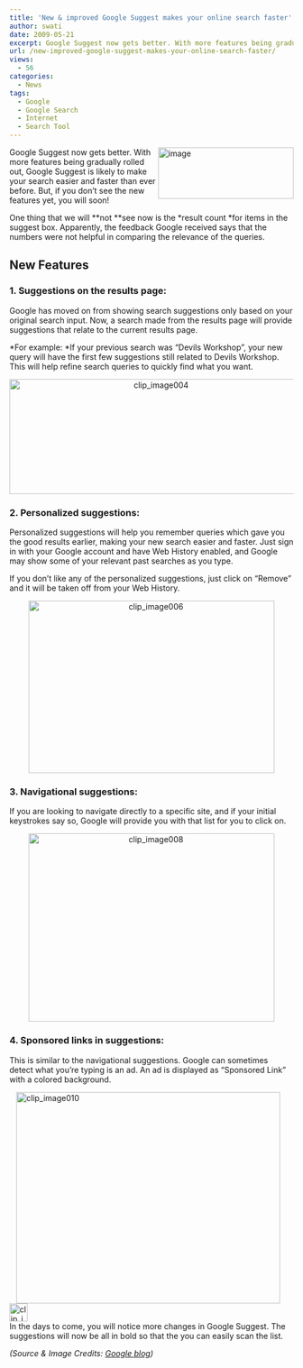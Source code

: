 ```yaml
---
title: 'New & improved Google Suggest makes your online search faster'
author: swati
date: 2009-05-21
excerpt: Google Suggest now gets better. With more features being gradually rolled out, Google Suggest is likely to make your search easier and faster than ever before. But, if you don’t see the new features yet, you will soon!
url: /new-improved-google-suggest-makes-your-online-search-faster/
views:
  - 56
categories:
  - News
tags:
  - Google
  - Google Search
  - Internet
  - Search Tool
---
```

<img class="wp-image-53536" style="margin-left: 0px;margin-right: 0px" src="http://cdn.devilsworkshop.org/files/2009/05/image19.png" border="0" alt="image" width="240" height="91" align="right" /> Google Suggest now gets better. With more features being gradually rolled out, Google Suggest is likely to make your search easier and faster than ever before. But, if you don’t see the new features yet, you will soon!

One thing that we will **not **see now is the *result count *for items in the suggest box. Apparently, the feedback Google received says that the numbers were not helpful in comparing the relevance of the queries.

## New Features

### 1. Suggestions on the results page:

Google has moved on from showing search suggestions only based on your original search input. Now, a search made from the results page will provide suggestions that relate to the current results page.

*For example: *If your previous search was “Devils Workshop”, your new query will have the first few suggestions still related to Devils Workshop. This will help refine search queries to quickly find what you want.

<p style="text-align: center">
  <img class="aligncenter" style="border: 0pt none" src="http://cdn.devilsworkshop.org/files/2009/05/clip-image00431.jpg" border="0" alt="clip_image004" width="522" height="204" />
</p>

### 2. Personalized suggestions:

Personalized suggestions will help you remember queries which gave you the good results earlier, making your new search easier and faster. Just sign in with your Google account and have Web History enabled, and Google may show some of your relevant past searches as you type.

If you don’t like any of the personalized suggestions, just click on “Remove” and it will be taken off from your Web History.

<p style="text-align: center">
  <img class="aligncenter" style="border: 0pt none" src="http://cdn.devilsworkshop.org/files/2009/05/clip-image00612.jpg" border="0" alt="clip_image006" hspace="12" width="436" height="306" />
</p>

### 3. Navigational suggestions:

If you are looking to navigate directly to a specific site, and if your initial keystrokes say so, Google will provide you with that list for you to click on.

<p style="text-align: center">
  <img class="aligncenter" style="border: 0pt none" src="http://cdn.devilsworkshop.org/files/2009/05/clip-image0089.jpg" border="0" alt="clip_image008" hspace="12" width="436" height="334" />
</p>

### 4. Sponsored links in suggestions:

This is similar to the navigational suggestions. Google can sometimes detect what you&#8217;re typing is an ad. An ad is displayed as “Sponsored Link” with a colored background.

<p style="text-align: left">
  <img class="aligncenter" style="border: 0pt none" src="http://cdn.devilsworkshop.org/files/2009/05/clip-image0104.jpg" border="0" alt="clip_image010" hspace="12" width="468" height="375" /><br /> <a href="http://4.bp.blogspot.com/_7ZYqYi4xigk/ShSYnPMJuVI/AAAAAAAAD1E/dL9lJdqpy18/s1600-h/sponsored-link-in-suggest.png" onclick="_gaq.push(['_trackEvent', 'outbound-article', 'http://4.bp.blogspot.com/_7ZYqYi4xigk/ShSYnPMJuVI/AAAAAAAAD1E/dL9lJdqpy18/s1600-h/sponsored-link-in-suggest.png', '']);" ><img src="http://cdn.devilsworkshop.org/files/2009/05/clip-image011.gif" border="0" alt="clip_image011" width="32" height="32" /></a><br /> In the days to come, you will notice more changes in Google Suggest. The suggestions will now be all in bold so that the you can easily scan the list.
</p>

*(Source & Image Credits: *<a href="http://googleblog.blogspot.com/2009/05/faster-is-better-on-google-suggest.html" onclick="_gaq.push(['_trackEvent', 'outbound-article', 'http://googleblog.blogspot.com/2009/05/faster-is-better-on-google-suggest.html', 'Google blog']);" >Google blog</a>*)*
